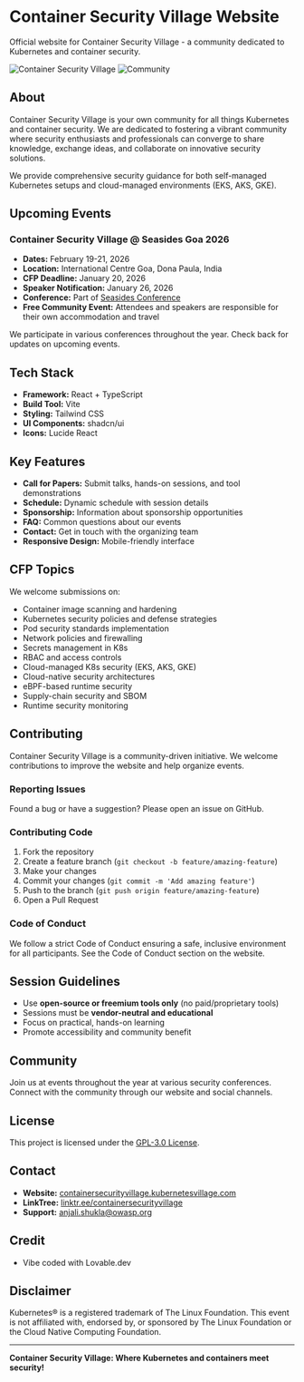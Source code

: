 # Container Security Village Website

Official website for Container Security Village - a community dedicated to Kubernetes and container security.

![Container Security Village](https://img.shields.io/badge/Village-Container%20Security-blue)
![Community](https://img.shields.io/badge/Community-Open%20Source-green)

## About

Container Security Village is your own community for all things Kubernetes and container security. We are dedicated to fostering a vibrant community where security enthusiasts and professionals can converge to share knowledge, exchange ideas, and collaborate on innovative security solutions.

We provide comprehensive security guidance for both self-managed Kubernetes setups and cloud-managed environments (EKS, AKS, GKE).

## Upcoming Events

### Container Security Village @ Seasides Goa 2026

- **Dates:** February 19-21, 2026
- **Location:** International Centre Goa, Dona Paula, India
- **CFP Deadline:** January 20, 2026
- **Speaker Notification:** January 26, 2026
- **Conference:** Part of [Seasides Conference](https://seasides.dev)
- **Free Community Event:** Attendees and speakers are responsible for their own accommodation and travel

We participate in various conferences throughout the year. Check back for updates on upcoming events.

## Tech Stack

- **Framework:** React + TypeScript
- **Build Tool:** Vite
- **Styling:** Tailwind CSS
- **UI Components:** shadcn/ui
- **Icons:** Lucide React

## Key Features

- **Call for Papers:** Submit talks, hands-on sessions, and tool demonstrations
- **Schedule:** Dynamic schedule with session details
- **Sponsorship:** Information about sponsorship opportunities
- **FAQ:** Common questions about our events
- **Contact:** Get in touch with the organizing team
- **Responsive Design:** Mobile-friendly interface

## CFP Topics

We welcome submissions on:
- Container image scanning and hardening
- Kubernetes security policies and defense strategies
- Pod security standards implementation
- Network policies and firewalling
- Secrets management in K8s
- RBAC and access controls
- Cloud-managed K8s security (EKS, AKS, GKE)
- Cloud-native security architectures
- eBPF-based runtime security
- Supply-chain security and SBOM
- Runtime security monitoring

## Contributing

Container Security Village is a community-driven initiative. We welcome contributions to improve the website and help organize events.

### Reporting Issues

Found a bug or have a suggestion? Please open an issue on GitHub.

### Contributing Code

1. Fork the repository
2. Create a feature branch (`git checkout -b feature/amazing-feature`)
3. Make your changes
4. Commit your changes (`git commit -m 'Add amazing feature'`)
5. Push to the branch (`git push origin feature/amazing-feature`)
6. Open a Pull Request

### Code of Conduct

We follow a strict Code of Conduct ensuring a safe, inclusive environment for all participants. See the Code of Conduct section on the website.

## Session Guidelines

- Use **open-source or freemium tools only** (no paid/proprietary tools)
- Sessions must be **vendor-neutral and educational**
- Focus on practical, hands-on learning
- Promote accessibility and community benefit

## Community

Join us at events throughout the year at various security conferences. Connect with the community through our website and social channels.

## License

This project is licensed under the [GPL-3.0 License](LICENSE).

## Contact


- **Website:** [containersecurityvillage.kubernetesvillage.com](https://containersecurityvillage.kubernetesvillage.com)
- **LinkTree:** [linktr.ee/containersecurityvillage](https://linktr.ee/containersecurityvillage)
- **Support:** anjali.shukla@owasp.org

## Credit
- Vibe coded with Lovable.dev

## Disclaimer

Kubernetes® is a registered trademark of The Linux Foundation. This event is not affiliated with, endorsed by, or sponsored by The Linux Foundation or the Cloud Native Computing Foundation.

---

**Container Security Village: Where Kubernetes and containers meet security!**
